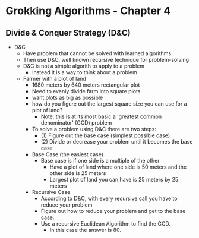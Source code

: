 # Grokking Algorithms - Chapter 4
## Divide & Conquer Strategy (D&C)

- D&C
  - Have problem that cannot be solved with learned algorithms
  - Then use D&C, well known recursive technique for problem-solving
  - D&C is not a simple algorith to apply to a problem
    - Instead it is a way to think about a problem 
  - Farmer with a plot of land
    - 1680 meters by 640 meters rectangular plot
    - Need to evenly divide farm into square plots
    - want plots as big as possible
    - how do you figure out the largest square size you can use for a plot of land?
      - Note: this is at its most basic a 'greatest common denominator' (GCD) problem
    - To solve a problem using D&C there are two steps:
      - (1) Figure out the base case (simplest possible case)
      - (2) Divide or decrease your problem until it becomes the base case
    - Base Case (the easiest case)
      - Base case is if one side is a multiple of the other
        - Have a plot of land where one side is 50 meters and the other side is 25 meters
        - Largest plot of land you can have is 25 meters by 25 meters
    - Recursive Case
      - According to D&C, with every recursive call you have to reduce your problem
      - Figure out how to reduce your problem and get to the base case.
      - Use a recursive Euclidean Algorithm to find the GCD.
        - In this case the answer is 80.